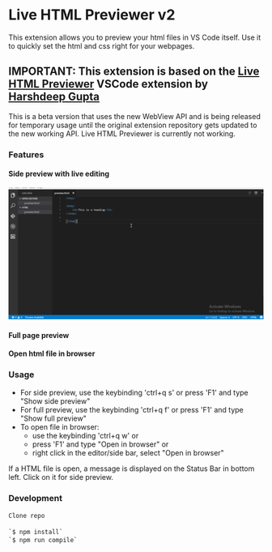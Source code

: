 # Live HTML Previewer v2
This extension allows you to preview your html files in VS Code itself. Use it to quickly set the html and css right for your webpages.

## IMPORTANT: This extension is based on the [Live HTML Previewer](https://github.com/HarshdeepGupta/live-html-preview) VSCode extension by [Harshdeep Gupta](https://github.com/HarshdeepGupta)
 
This is a beta version that uses the new WebView API and is being released for temporary usage until the original extension repository gets updated to the new working API. Live HTML Previewer is currently not working.

### Features
#### Side preview with live editing
![IDE](Resources/images/SidePreview.gif)
#### Full page preview
#### Open html file in browser
### Usage
* For side preview, use the keybinding 'ctrl+q s' or press 'F1' and type "Show side preview"
* For full preview, use the keybinding 'ctrl+q f' or press 'F1' and type "Show full preview"
* To open file in browser: 
    * use the keybinding 'ctrl+q w' or
    * press 'F1' and type "Open in browser" or
    * right click in the editor/side bar, select "Open in browser"

If a HTML file is open, a message is displayed on the Status Bar in bottom left. Click on it for side preview.

### Development

    Clone repo

    `$ npm install`
    `$ npm run compile`